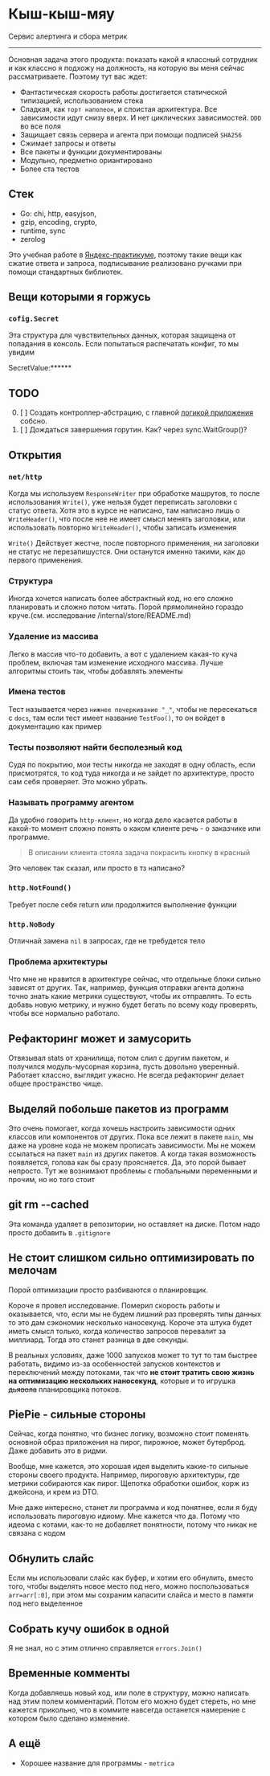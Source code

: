 # Кыш-кыш-мяу

Сервис алертинга и сбора метрик

----

Основная задача этого продукта: показать какой я классный сотрудник и как классно я подхожу на должность, на которую вы меня сейчас рассматриваете. Поэтому тут вас ждет:

+ Фантастическая скорость работы достигается статической типизацией, использованием стека
+ Сладкая, как `торт наполеон`, и слоистая архитектура. Все зависимости идут снизу вверх. И нет циклических зависимостей. `DDD` во все поля
+ Защищает связь сервера и агента при помощи подписей `SHA256`
+ Сжимает запросы и ответы
+ Все пакеты и функции документированы
+ Модульно, предметно ориантировано
+ Более ста тестов

## Стек

+ Go: chi, http, easyjson,
+ gzip, encoding, crypto,
+ runtime, sync
+ zerolog

Это учебная работе в [Яндекс-практикуме](https://practicum.yandex.ru), поэтому такие вещи как сжатие ответа и запроса, подписывание реализовано ручками при помощи стандартных библиотек. 

## Вещи которыми я горжусь

### `cofig.Secret`

Эта структура для чувствительных данных, которая защищена от попадания в консоль. Если попытаться распечатать конфиг, то мы увидим

SecretValue:******

## TODO

0. [ ] Создать контроллер-абстрацию, с главной [логикой приложения](./internal/server/api/README.MD) собсно.
1. [ ] Дождаться завершения горутин. Как? через sync.WaitGroup()?

## Открытия

### `net/http`

Когда мы используем `ResponseWriter` при обработке машрутов, то после использования `Write()`, уже нельзя будет переписать заголовки с статус ответа. Хотя это в курсе не написано, там написано лишь о `WriteHeader()`, что после нее не имеет смысл менять заголовки, или использовать повторно `WriteHeader()`, чтобы записать изменения

`Write()` Действует жестче, после повторного применения, ни заголовки не статус не перезапишустся. Они останутся именно такими, как до первого применения.

### Структура

Иногда хочется написать более абстрактный код, но его сложно планировать и сложно потом читать. Порой прямолинейно гораздо круче.(см. исследование /internal/store/README.md)

### Удаление из массива

Легко в массив что-то добавить, а вот с удалением какая-то куча проблем, включая там изменение исходного массива. Лучше алгоритмы стоить так, чтобы добавлять элементы

### Имена тестов

Тест называется через `нижнее почеркивание "_"`, чтобы не пересекаться с `docs`, там если тест имеет название `TestFoo()`, то он войдет в документацию как пример

### Тесты позволяют найти бесполезный код

Судя по покрытию, мои тесты никогда не заходят в одну область, если присмотрятся, то код туда никогда и не зайдет по архитектуре, просто сам себя проверяет. Это можно убрать.

### Называть программу агентом

Да удобно говорить `http-клиент`, но когда дело касается работы в какой-то момент сложно понять о каком клиенте речь - о заказчике или программе.

> В описании клиента стояла задача покрасить кнопку в красный

Это человек так сказал, или просто в тз написано?

### `http.NotFound()`

Требует после себя return или продолжится выполнение функции

### `http.NoBody`

Отличнай замена `nil` в запросах, где не требудется тело

### Проблема архитектуры

Что мне не нравится в архитектуре сейчас, что отдельные блоки сильно зависят от других. Так, например, функция отправки агента должна точно знать какие метрики существуют, чтобы их отправлять. То есть добавь новую метрику, и нужно будет бегать по всему коду проверять, чтобы все нормально работало.

## Рефакторинг может и замусорить

Отвязывал stats от хранилища, потом слил с другим пакетом, и получился модуль-мусорная корзина, пусть довольно уверенный. Работает классно, выглядит ужасно. Не всегда рефакторинг делает общее пространство чище.

## Выделяй побольше пакетов из программ

Это очень помогает, когда хочешь настроить зависимости одних классов или компонентов от других. Пока все лежит в пакете `main`, мы даже на уровне кода не можем прописать зависимости. Мы не можем ссылаться на пакет `main` из других пакетов. А когда такая возможность появляется, голова как бы сразу проясняется. Да, это порой бывает непросто. Тут же вознимают проблемы с глобальными переменными и прочим, но но того стоит

## git rm --cached

Эта команда удаляет в репозитории, но оставляет на диске. Потом надо просто добавить в `.gitignore`

## Не стоит слишком сильно оптимизировать по мелочам

Порой оптимизации просто разбиваются о планировщик.

Короче я провел исследование. Померил скорость работы и оказывается, что, если мы не будем лишний раз проверять типы данных то это дам сэкономик несколько наносекунд. Короче эта штука будет иметь смысл только, когда количество запросов перевалит за миллиард. Тогда это станет разница в две секунды.

В реальных условиях, даже 1000 запусков может то тут то там быстрее работать, видимо из-за особенностей запусков контекстов и переключений между потоками, так что **не стоит тратить свою жизнь на оптимизацию нескольких наносекунд**, которые и то игрушка ~~дьявола~~ планировщика потоков.

## PiePie - сильные стороны

Сейчас, когда понятно, что бизнес логику, возможно стоит поменять основной образ приложения на пирог, пирожное, может бутерброд. Даже добавить это в ридми.

Вообще, мне кажется, это хорошая идея выделить какие-то сильные стороны своего продукта. Например, пироговую архитектуры, где метрики собираются как пирог. Щепотка обработки ошибок, корж из джейсона, и крем из DTO.

Мне даже интересно, станет ли программа и код понятнее, если я буду использовать пироговую идиому. Мне кажется что да. Потому что идеома с котами, как-то не добавляет понятности, потому что никак не связана с кодом

## Обнулить слайс

Если мы использовали слайс как буфер, и хотим его обнулить, вместо того, чтобы выделять новое место под него, можно поспользоваться `arr=arr[:0]`, при этом мы сохраним капасити слайса и место в памяти под него выделенное

## Собрать кучу ошибок в одной

Я не знал, но с этим отлично справляется `errors.Join()`

## Временные комменты

Когда добавляешь новый код, или поле в структуру, можно написать над этим полем комментарий. Потом его можно будет стереть, но мне кажется прикольно, что в коммите навсегда останется намерение с котором было сделано изменение.

## А ещё

+ Хорошее название для программы - `metrica`
